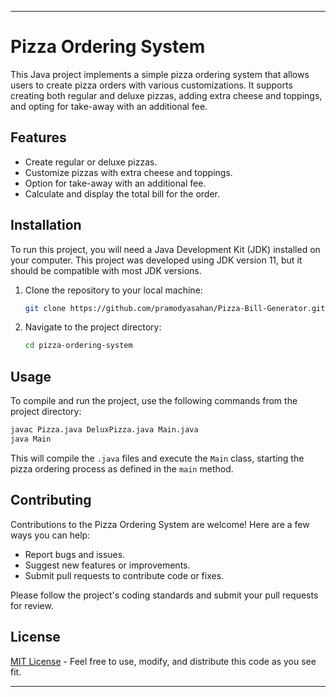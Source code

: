 
---

# Pizza Ordering System

This Java project implements a simple pizza ordering system that allows users to create pizza orders with various customizations. It supports creating both regular and deluxe pizzas, adding extra cheese and toppings, and opting for take-away with an additional fee.

## Features

- Create regular or deluxe pizzas.
- Customize pizzas with extra cheese and toppings.
- Option for take-away with an additional fee.
- Calculate and display the total bill for the order.

## Installation

To run this project, you will need a Java Development Kit (JDK) installed on your computer. This project was developed using JDK version 11, but it should be compatible with most JDK versions.

1. Clone the repository to your local machine:
   ```bash
   git clone https://github.com/pramodyasahan/Pizza-Bill-Generator.git
   ```
2. Navigate to the project directory:
   ```bash
   cd pizza-ordering-system
   ```

## Usage

To compile and run the project, use the following commands from the project directory:

```bash
javac Pizza.java DeluxPizza.java Main.java
java Main
```

This will compile the `.java` files and execute the `Main` class, starting the pizza ordering process as defined in the `main` method.

## Contributing

Contributions to the Pizza Ordering System are welcome! Here are a few ways you can help:

- Report bugs and issues.
- Suggest new features or improvements.
- Submit pull requests to contribute code or fixes.

Please follow the project's coding standards and submit your pull requests for review.

## License

[MIT License](LICENSE.md) - Feel free to use, modify, and distribute this code as you see fit.

---